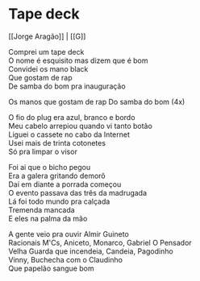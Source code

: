 # Tape deck
[[Jorge Aragão]] | [[G]]

Comprei um tape deck  
O nome é esquisito mas dizem que é bom  
Convidei os mano black  
Que gostam de rap  
De samba do bom pra inauguração

Os manos que gostam de rap Do samba do bom (4x)

O fio do plug era azul, branco e bordo  
Meu cabelo arrepiou quando vi tanto botão  
Liguei o cassete no cabo da Internet  
Usei mais de trinta cotonetes  
Só pra limpar o visor

Foi ai que o bicho pegou  
Era a galera gritando demorô  
Daí em diante a porrada começou  
O evento passava das três da madrugada  
Lá foi todo mundo pra calçada  
Tremenda mancada  
E eles na palma da mão

A gente veio pra ouvir Almir Guineto  
Racionais M'Cs, Aniceto, Monarco, Gabriel O Pensador  
Velha Guarda que incendeia, Candeia, Pagodinho  
Vinny, Buchecha com o Claudinho  
Que papelão sangue bom
